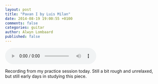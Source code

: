 ```yaml
---
layout: post
title: "Pavan I by Luis Milan"
date: 2014-08-19 19:00:55 +0100
comments: false
categories: guitar
author: Alwyn Lombaard
published: false
---
```


<audio controls>
  <source src="/music/Pavan_20140819_182702.mp3" type="audio/mpeg">
Your browser does not support the audio element but you can get the recording [here](/music/Pavan_20140819_182702.mp3)
</audio>

Recording from my practice session today. Still a bit rough and unrelaxed, but still early days in studying this piece.





